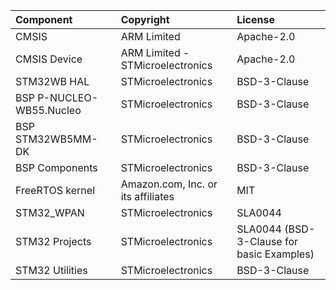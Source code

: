 | Component                       | Copyright                          | License                                   |
|:---------                       |:----------                         |:-------                                   |
| CMSIS                           | ARM Limited                        | Apache-2.0                                |
| CMSIS Device                    | ARM Limited - STMicroelectronics   | Apache-2.0                                |
| STM32WB HAL                     | STMicroelectronics                 | BSD-3-Clause                              |
| BSP P-NUCLEO-WB55.Nucleo        | STMicroelectronics                 | BSD-3-Clause                              |
| BSP STM32WB5MM-DK               | STMicroelectronics                 | BSD-3-Clause                              |
| BSP Components                  | STMicroelectronics                 | BSD-3-Clause                              |
| FreeRTOS kernel                 | Amazon.com, Inc. or its affiliates | MIT                                       |
| STM32_WPAN                      | STMicroelectronics                 | SLA0044                                   |
| STM32 Projects                  | STMicroelectronics                 | SLA0044 (BSD-3-Clause for basic Examples) |
| STM32 Utilities                 | STMicroelectronics                 | BSD-3-Clause                              |
